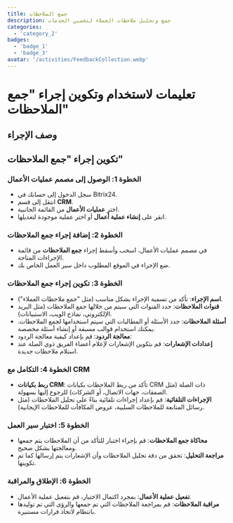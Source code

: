 ```yaml
---
title: جمع الملاحظات
description: جمع وتحليل ملاحظات العملاء لتحسين الخدمات
categories: 
  - 'category_2'
badges: 
  - 'badge_1'
  - 'badge_3'
avatar: '/activities/FeedbackCollection.webp'
---
```


# تعليمات لاستخدام وتكوين إجراء "جمع الملاحظات"

## وصف الإجراء

## **تكوين إجراء "جمع الملاحظات"**

### الخطوة 1: الوصول إلى مصمم عمليات الأعمال
- سجل الدخول إلى حسابك في Bitrix24.
- انتقل إلى قسم **CRM**.
- اختر **عمليات الأعمال** من القائمة الجانبية.
- انقر على **إنشاء عملية أعمال** أو اختر عملية موجودة لتعديلها.

### الخطوة 2: إضافة إجراء جمع الملاحظات
- في مصمم عمليات الأعمال، اسحب وأسقط إجراء **جمع الملاحظات** من قائمة الإجراءات المتاحة.
- ضع الإجراء في الموقع المطلوب داخل سير العمل الخاص بك.

### الخطوة 3: تكوين إجراء جمع الملاحظات
- **اسم الإجراء**: تأكد من تسمية الإجراء بشكل مناسب (مثل "جمع ملاحظات العملاء").
- **قنوات الملاحظات**: حدد القنوات التي سيتم من خلالها جمع الملاحظات (مثل البريد الإلكتروني، نماذج الويب، الاستبيانات).
- **أسئلة الملاحظات**: حدد الأسئلة أو المطالبات التي سيتم استخدامها لجمع الملاحظات. يمكنك استخدام قوالب مسبقة أو إنشاء أسئلة مخصصة.
- **معالجة الردود**: قم بإعداد كيفية معالجة الردود:
- **إعدادات الإشعارات**: قم بتكوين الإشعارات لإعلام أعضاء الفريق ذوي الصلة عند استلام ملاحظات جديدة.

### الخطوة 4: التكامل مع CRM
- **ربط بكيانات CRM**: تأكد من ربط الملاحظات بكيانات CRM ذات الصلة (مثل الصفقات، جهات الاتصال، أو الشركات) للرجوع إليها بسهولة.
- **الإجراءات التلقائية**: قم بإعداد إجراءات تلقائية بناءً على تحليل الملاحظات (مثل رسائل المتابعة للملاحظات السلبية، عروض المكافآت للملاحظات الإيجابية).

### الخطوة 5: اختبار سير العمل
- **محاكاة جمع الملاحظات**: قم بإجراء اختبار للتأكد من أن الملاحظات يتم جمعها ومعالجتها بشكل صحيح.
- **مراجعة التحليل**: تحقق من دقة تحليل الملاحظات وأن الإشعارات يتم إرسالها كما تم تكوينها.

### الخطوة 6: الإطلاق والمراقبة
- **تفعيل عملية الأعمال**: بمجرد اكتمال الاختبار، قم بتفعيل عملية الأعمال.
- **مراقبة الملاحظات**: قم بمراجعة الملاحظات التي تم جمعها والرؤى التي تم توليدها بانتظام لاتخاذ قرارات مستنيرة.